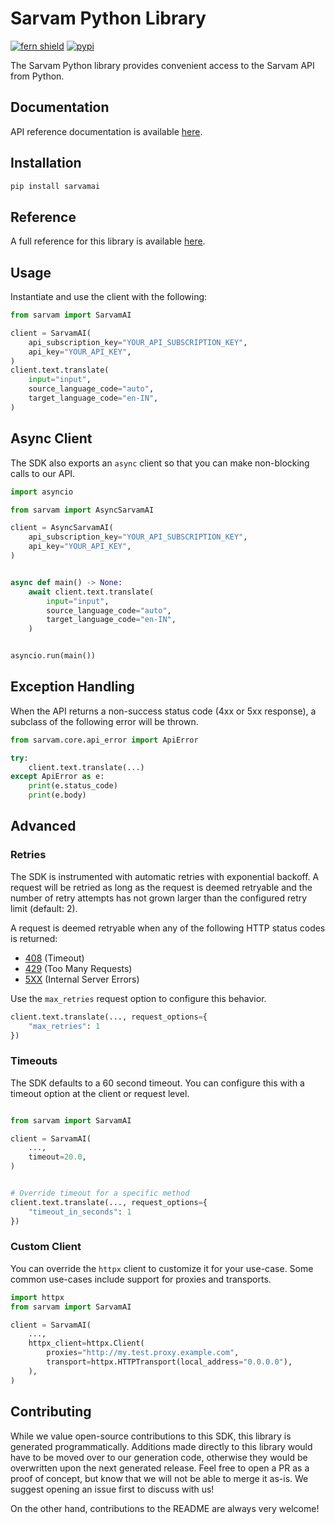 # Sarvam Python Library

[![fern shield](https://img.shields.io/badge/%F0%9F%8C%BF-Built%20with%20Fern-brightgreen)](https://buildwithfern.com?utm_source=github&utm_medium=github&utm_campaign=readme&utm_source=https%3A%2F%2Fgithub.com%2Fsarvamai%2Fsarvam-python-sdk)
[![pypi](https://img.shields.io/pypi/v/sarvamai)](https://pypi.python.org/pypi/sarvamai)

The Sarvam Python library provides convenient access to the Sarvam API from Python.

## Documentation

API reference documentation is available [here](https://www.sarvam.ai/).

## Installation

```sh
pip install sarvamai
```

## Reference

A full reference for this library is available [here](./reference.md).

## Usage

Instantiate and use the client with the following:

```python
from sarvam import SarvamAI

client = SarvamAI(
    api_subscription_key="YOUR_API_SUBSCRIPTION_KEY",
    api_key="YOUR_API_KEY",
)
client.text.translate(
    input="input",
    source_language_code="auto",
    target_language_code="en-IN",
)
```

## Async Client

The SDK also exports an `async` client so that you can make non-blocking calls to our API.

```python
import asyncio

from sarvam import AsyncSarvamAI

client = AsyncSarvamAI(
    api_subscription_key="YOUR_API_SUBSCRIPTION_KEY",
    api_key="YOUR_API_KEY",
)


async def main() -> None:
    await client.text.translate(
        input="input",
        source_language_code="auto",
        target_language_code="en-IN",
    )


asyncio.run(main())
```

## Exception Handling

When the API returns a non-success status code (4xx or 5xx response), a subclass of the following error
will be thrown.

```python
from sarvam.core.api_error import ApiError

try:
    client.text.translate(...)
except ApiError as e:
    print(e.status_code)
    print(e.body)
```

## Advanced

### Retries

The SDK is instrumented with automatic retries with exponential backoff. A request will be retried as long
as the request is deemed retryable and the number of retry attempts has not grown larger than the configured
retry limit (default: 2).

A request is deemed retryable when any of the following HTTP status codes is returned:

- [408](https://developer.mozilla.org/en-US/docs/Web/HTTP/Status/408) (Timeout)
- [429](https://developer.mozilla.org/en-US/docs/Web/HTTP/Status/429) (Too Many Requests)
- [5XX](https://developer.mozilla.org/en-US/docs/Web/HTTP/Status/500) (Internal Server Errors)

Use the `max_retries` request option to configure this behavior.

```python
client.text.translate(..., request_options={
    "max_retries": 1
})
```

### Timeouts

The SDK defaults to a 60 second timeout. You can configure this with a timeout option at the client or request level.

```python

from sarvam import SarvamAI

client = SarvamAI(
    ...,
    timeout=20.0,
)


# Override timeout for a specific method
client.text.translate(..., request_options={
    "timeout_in_seconds": 1
})
```

### Custom Client

You can override the `httpx` client to customize it for your use-case. Some common use-cases include support for proxies
and transports.

```python
import httpx
from sarvam import SarvamAI

client = SarvamAI(
    ...,
    httpx_client=httpx.Client(
        proxies="http://my.test.proxy.example.com",
        transport=httpx.HTTPTransport(local_address="0.0.0.0"),
    ),
)
```

## Contributing

While we value open-source contributions to this SDK, this library is generated programmatically.
Additions made directly to this library would have to be moved over to our generation code,
otherwise they would be overwritten upon the next generated release. Feel free to open a PR as
a proof of concept, but know that we will not be able to merge it as-is. We suggest opening
an issue first to discuss with us!

On the other hand, contributions to the README are always very welcome!
